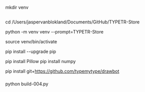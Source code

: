 
mkdir venv

##

cd  /Users/jaspervanblokland/Documents/GitHub/TYPETR-Store 

python -m venv venv --prompt=TYPETR-Store

source venv/bin/activate

pip install --upgrade pip

pip install Pillow
pip install numpy

pip install git+https://github.com/typemytype/drawbot

###

python build-004.py
